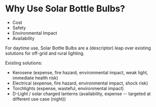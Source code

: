 # Why Use Solar Bottle Bulbs? #

* Cost
* Safety
* Environmental Impact
* Availability

For daytime use, Solar Bottle Bulbs are a (descriptor) leap over existing solutions for off-grid and rural lighting.

Existing solutions:

* Kerosene (expense, fire hazard, environmental impact, weak light, immediate health risk)
* Electrical (expense, fire hazard, environmental impact, shock risk)
* Torchlights (expense, wasteful, environmental impact)
* D-Light / solar charged lanterns (availability, expense -- targeted at different use case (night))


